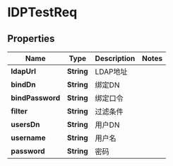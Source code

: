 

# IDPTestReq


## Properties

| Name | Type | Description | Notes |
|------------ | ------------- | ------------- | -------------|
|**ldapUrl** | **String** | LDAP地址 |  |
|**bindDn** | **String** | 绑定DN |  |
|**bindPassword** | **String** | 绑定口令 |  |
|**filter** | **String** | 过滤条件 |  |
|**usersDn** | **String** | 用户DN |  |
|**username** | **String** | 用户名 |  |
|**password** | **String** | 密码 |  |



